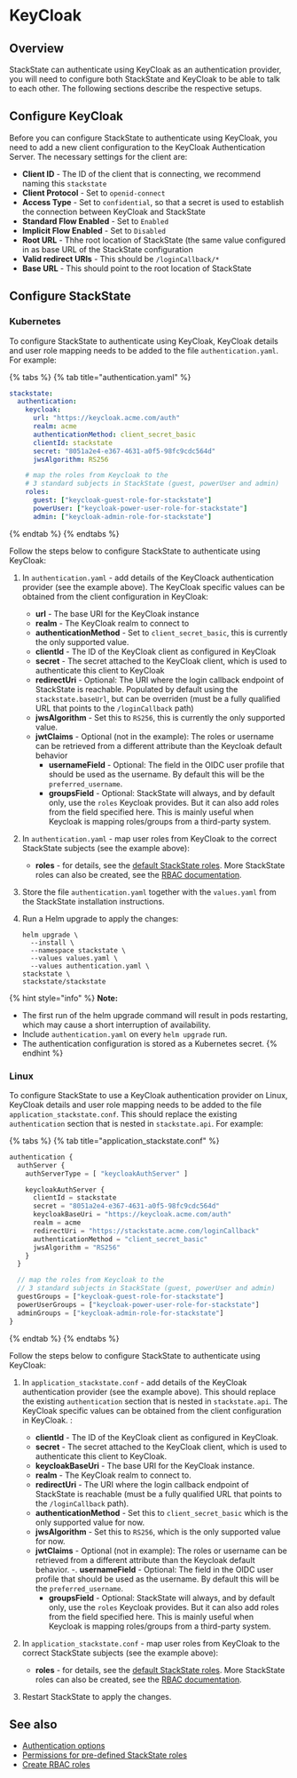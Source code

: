 # KeyCloak

## Overview

StackState can authenticate using KeyCloak as an authentication provider, you will need to configure both StackState and KeyCloak to be able to talk to each other. The following sections describe the respective setups.

## Configure KeyCloak

Before you can configure StackState to authenticate using KeyCloak, you need to add a new client configuration to the KeyCloak Authentication Server. The necessary settings for the client are:

* **Client ID** - The ID of the client that is connecting, we recommend naming this `stackstate`
* **Client Protocol** - Set to `openid-connect`
* **Access Type** - Set to `confidential`, so that a secret is used to establish the connection between KeyCloak and StackState
* **Standard Flow Enabled** - Set to `Enabled`
* **Implicit Flow Enabled** - Set to `Disabled`
* **Root URL** - Thhe root location of StackState (the same value configured in as base URL of the StackState configuration
* **Valid redirect URIs** - This should be `/loginCallback/*`
* **Base URL** - This should point to the root location of StackState

## Configure StackState

### Kubernetes

To configure StackState to authenticate using KeyCloak, KeyCloak details and user role mapping needs to be added to the file `authentication.yaml`. For example:

{% tabs %}
{% tab title="authentication.yaml" %}
```yaml
stackstate:
  authentication:
    keycloak:
      url: "https://keycloak.acme.com/auth"
      realm: acme
      authenticationMethod: client_secret_basic
      clientId: stackstate
      secret: "8051a2e4-e367-4631-a0f5-98fc9cdc564d"
      jwsAlgorithm: RS256

    # map the roles from Keycloak to the 
    # 3 standard subjects in StackState (guest, powerUser and admin)
    roles:
      guest: ["keycloak-guest-role-for-stackstate"]
      powerUser: ["keycloak-power-user-role-for-stackstate"]
      admin: ["keycloak-admin-role-for-stackstate"]

```
{% endtab %}
{% endtabs %}

Follow the steps below to configure StackState to authenticate using KeyCloak:

1. In `authentication.yaml` - add details of the KeyCloack authentication provider (see the example above). The KeyCloak specific values can be obtained from the client configuration in KeyCloak:
    - **url** - The base URI for the KeyCloak instance
    - **realm** - The KeyCloak realm to connect to
    - **authenticationMethod** - Set to `client_secret_basic`, this is currently the only supported value.
    - **clientId** - The ID of the KeyCloak client as configured in KeyCloak
    - **secret** - The secret attached to the KeyCloak client, which is used to authenticate this client to KeyCloak
    - **redirectUri** - Optional: The URI where the login callback endpoint of StackState is reachable. Populated by default using the `stackstate.baseUrl`, but can be overriden (must be a fully qualified URL that points to the `/loginCallback` path)
    - **jwsAlgorithm** - Set this to `RS256`, this is currently the only supported value.
    - **jwtClaims** - Optional (not in the example): The roles or username can be retrieved from a different attribute than the Keycloak default behavior
       - **usernameField** - Optional: The field in the OIDC user profile that should be used as the username. By default this will be the `preferred_username`.
       - **groupsField** - Optional: StackState will always, and by default only, use the `roles` Keycloak provides. But it can also add roles from the field specified here. This is mainly useful when Keycloak is mapping roles/groups from a third-party system.

2. In `authentication.yaml` - map user roles from KeyCloak to the correct StackState subjects (see the example above):
    - **roles** - for details, see the [default StackState roles](/configure/security/rbac/rbac_permissions.md#predefined-roles). More StackState roles can also be created, see the [RBAC documentation](/configure/security/rbac/README.md).

3. Store the file `authentication.yaml` together with the `values.yaml` from the StackState installation instructions.

4. Run a Helm upgrade to apply the changes:

    ```
    helm upgrade \
      --install \
      --namespace stackstate \
      --values values.yaml \
      --values authentication.yaml \
    stackstate \
    stackstate/stackstate
    ```

{% hint style="info" %}
**Note:**
* The first run of the helm upgrade command will result in pods restarting, which may cause a short interruption of availability.
* Include `authentication.yaml` on every `helm upgrade` run.
* The authentication configuration is stored as a Kubernetes secret.
{% endhint %}


### Linux 

To configure StackState to use a KeyCloak authentication provider on Linux, KeyCloak details and user role mapping needs to be added to the file `application_stackstate.conf`. This should replace the existing `authentication` section that is nested in `stackstate.api`. For example:

{% tabs %}
{% tab title="application_stackstate.conf" %}
```javascript
authentication {
  authServer {
    authServerType = [ "keycloakAuthServer" ]

    keycloakAuthServer {
      clientId = stackstate
      secret = "8051a2e4-e367-4631-a0f5-98fc9cdc564d"
      keycloakBaseUri = "https://keycloak.acme.com/auth"
      realm = acme
      redirectUri = "https://stackstate.acme.com/loginCallback"
      authenticationMethod = "client_secret_basic"
      jwsAlgorithm = "RS256"
    }
  }

  // map the roles from Keycloak to the 
  // 3 standard subjects in StackState (guest, powerUser and admin)
  guestGroups = ["keycloak-guest-role-for-stackstate"]
  powerUserGroups = ["keycloak-power-user-role-for-stackstate"]
  adminGroups = ["keycloak-admin-role-for-stackstate"]
}
```
{% endtab %}
{% endtabs %}

Follow the steps below to configure StackState to authenticate using KeyCloak:

1. In `application_stackstate.conf` - add details of the KeyCloak authentication provider (see the example above). This should replace the existing `authentication` section that is nested in `stackstate.api`. The KeyCloak specific values can be obtained from the client configuration in KeyCloak. :
    - **clientId** - The ID of the KeyCloak client as configured in KeyCloak.
    - **secret** - The secret attached to the KeyCloak client, which is used to authenticate this client to KeyCloak.
    - **keycloakBaseUri** - The base URI for the KeyCloak instance.
    - **realm** - The KeyCloak realm to connect to.
    - **redirectUri** - The URI where the login callback endpoint of StackState is reachable (must be a fully qualified URL that points to the `/loginCallback` path).
    - **authenticationMethod** - Set this to `client_secret_basic` which is the only supported value for now.
    - **jwsAlgorithm** - Set this to `RS256`, which is the only supported value for now.
    - **jwtClaims** - Optional (not in example): The roles or username can be retrieved from a different attribute than the Keycloak default behavior.
       -. **usernameField** - Optional: The field in the OIDC user profile that should be used as the username. By default this will be the `preferred_username`.
       -  **groupsField** - Optional: StackState will always, and by default only, use the `roles` Keycloak provides. But it can also add roles from the field specified here. This is mainly useful when Keycloak is mapping roles/groups from a third-party system.

2. In `application_stackstate.conf` - map user roles from KeyCloak to the correct StackState subjects (see the example above):
    - **roles** - for details, see the [default StackState roles](/configure/security/rbac/rbac_permissions.md#predefined-roles). More StackState roles can also be created, see the [RBAC documentation](/configure/security/rbac/README.md).

3. Restart StackState to apply the changes.


## See also

- [Authentication options](/configure/security/authentication/authentication_options.md)
- [Permissions for pre-defined StackState roles](/configure/security/rbac/rbac_permissions.md#predefined-roles)
- [Create RBAC roles](/configure/security/rbac/rbac_roles.md)
